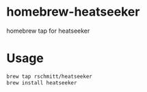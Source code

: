 # homebrew-heatseeker
homebrew tap for heatseeker

# Usage

```sh
brew tap rschmitt/heatseeker
brew install heatseeker
```
